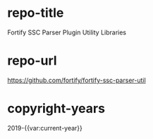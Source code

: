 # repo-title
Fortify SSC Parser Plugin Utility Libraries

# repo-url
https://github.com/fortify/fortify-ssc-parser-util

# copyright-years
2019-{{var:current-year}}
